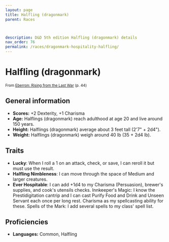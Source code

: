 ```yaml
---
layout: page
title: Halfling (dragonmark)
parent: Races



description: D&D 5th edition Halfling (dragonmark) details
nav_order: 76
permalink: /races/dragonmark-hospitality-halfling/
---
```


# Halfling (dragonmark)

<small>From <a target="_blank" href="https://dnd.wizards.com/products/tabletop-games/rpg-products/eberron">Eberron: Rising from the Last War</a> (p. 44)</small>


## General information

- **Scores:** +2 Dexterity, +1 Charisma
- **Age:** Halflings (dragonmark) reach adulthood at age 20 and live around 150 years.
- **Height:** Halflings (dragonmark) average about 3 feet tall (2'7" + 2d4").
- **Weight:** Halflings (dragonmark) weigh around 40 lb (35 + 2d4 lb).

## Traits

- **Lucky**: When I roll a 1 on an attack, check, or save, I can reroll it but must use the result.
- **Halfling Nimbleness**: I can move through the space of Medium and larger creatures.
- **Ever Hospitable**: I can add +1d4 to my Charisma (Persuasion), brewer's supplies, and cook's utensils checks. Innkeeper's Magic: I know the Prestidigitation cantrip and I can cast Purify Food and Drink and Unseen Servant each once per long rest. Charisma as my spellcasting ability for these. Spells of the Mark: I add several spells to my class' spell list.

## Proficiencies

- **Languages:** Common, Halfling